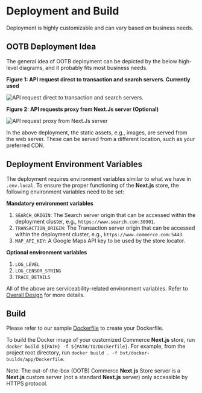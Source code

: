 # Deployment and Build

Deployment is highly customizable and can vary based on business needs.

## OOTB Deployment Idea

The general idea of OOTB deployment can be depicted by the below high-level diagrams, and it probably fits most business needs.

**Figure 1: API request direct to transaction and search servers. Currently used**

![API request direct to transaction and search servers.](images/deployment-high-level.png 'API request direct to transaction and search servers.')

**Figure 2: API requests proxy from Next.Js server (Optional)**

![API request proxy from Next.Js server](images/deployment-high-level-api-route.png 'API request proxy from Next.Js server to transaction and search servers.')

In the above deployment, the static assets, e.g., images, are served from the web server. These can be served from a different location, such as your preferred CDN.

## Deployment Environment Variables

The deployment requires environment variables similar to what we have in `.env.local`. To ensure the proper functioning of the **Next.js** store, the following environment variables need to be set:

**Mandatory environment variables**

1. `SEARCH_ORIGIN`: The Search server origin that can be accessed within the deployment cluster, e.g., `https://www.search.com:30901`.
2. `TRANSACTION_ORIGIN`: The Transaction server origin that can be accessed within the deployment cluster, e.g., `https://www.commerce.com:5443`.
3. `MAP_API_KEY`: A Google Maps API key to be used by the store locator.

**Optional environment variables**

1. `LOG_LEVEL`
2. `LOG_CENSOR_STRING`
3. `TRACE_DETAILS`

All of the above are serviceability-related environment variables. Refer to [Overall Design](overall-design.md) for more details.

## Build

Please refer to our sample [Dockerfile](../bvt/docker-builds/app/Dockerfile) to create your Dockerfile.

To build the Docker image of your customized Commerce **Next.js** store, run `docker build ${PATH} -f ${PATH/TO/Dockerfile}`. For example, from the project root directory, run `docker build . -f bvt/docker-builds/app/Dockerfile`.

Note: The out-of-the-box (OOTB) Commerce **Next.js** Store server is a **Next.js** custom server (not a standard **Next.js** server) only accessible by HTTPS protocol.
